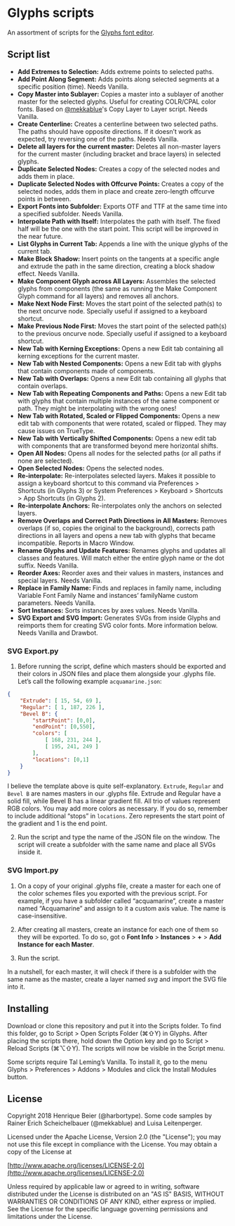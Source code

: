 # Glyphs scripts

An assortment of scripts for the [Glyphs font editor](http://glyphsapp.com/). 

## Script list

- **Add Extremes to Selection:** Adds extreme points to selected paths.
- **Add Point Along Segment:** Adds points along selected segments at a specific position (time). Needs Vanilla.
- **Copy Master into Sublayer:** Copies a master into a sublayer of another master for the selected glyphs. Useful for creating COLR/CPAL color fonts. Based on [@mekkablue](https://github.com/mekkablue/Glyphs-Scripts)'s Copy Layer to Layer script. Needs Vanilla.
- **Create Centerline:** Creates a centerline between two selected paths. The paths should have opposite directions. If it doesn’t work as expected, try reversing one of the paths. Needs Vanilla.
- **Delete all layers for the current master:** Deletes all non-master layers for the current master (including bracket and brace layers) in selected glyphs.
- **Duplicate Selected Nodes:** Creates a copy of the selected nodes and adds them in place.
- **Duplicate Selected Nodes with Offcurve Points:** Creates a copy of the selected nodes, adds them in place and create zero-length offcurve points in between.
- **Export Fonts into Subfolder:** Exports OTF and TTF at the same time into a specified subfolder. Needs Vanilla.
- **Interpolate Path with Itself:** Interpolates the path with itself. The fixed half will be the one with the start point. This script will be improved in the near future.
- **List Glyphs in Current Tab:** Appends a line with the unique glyphs of the current tab.
- **Make Block Shadow:** Insert points on the tangents at a specific angle and extrude the path in the same direction, creating a block shadow effect. Needs Vanilla.
- **Make Component Glyph across All Layers:** Assembles the selected glyphs from components (the same as running the Make Component Glyph command for all layers) and removes all anchors.
- **Make Next Node First:** Moves the start point of the selected  path(s) to the next oncurve node. Specially useful if assigned to a keyboard shortcut.
- **Make Previous Node First:** Moves the start point of the selected  path(s) to the previous oncurve node. Specially useful if assigned to a keyboard shortcut.
- **New Tab with Kerning Exceptions:** Opens a new Edit tab containing all kerning exceptions for the current master.
- **New Tab with Nested Components:** Opens a new Edit tab with glyphs that contain components made of components.
- **New Tab with Overlaps:** Opens a new Edit tab containing all glyphs that contain overlaps.
- **New Tab with Repeating Components and Paths:** Opens a new Edit tab with glyphs that contain multiple instances of the same component or path. They might be interpolating with the wrong ones!
- **New Tab with Rotated, Scaled or Flipped Components:** Opens a new edit tab with components that were rotated, scaled or flipped. They may cause issues on TrueType.
- **New Tab with Vertically Shifted Components:** Opens a new edit tab with components that are transformed beyond mere horizontal shifts.
- **Open All Nodes:** Opens all nodes for the selected paths (or all paths if none are selected).
- **Open Selected Nodes:** Opens the selected nodes.
- **Re-interpolate:** Re-interpolates selected layers. Makes it possible to assign a keyboard shortcut to this command via Preferences > Shortcuts (in Glyphs 3) or System Preferences > Keyboard > Shortcuts > App Shortcuts (in Glyphs 2).
- **Re-interpolate Anchors:** Re-interpolates only the anchors on selected layers.
- **Remove Overlaps and Correct Path Directions in All Masters:** Removes overlaps (if so, copies the original to the background), corrects path directions in all layers and opens a new tab with glyphs that became incompatible. Reports in Macro Window.
- **Rename Glyphs and Update Features:** Renames glyphs and updates all classes and features. Will match either the entire glyph name or the dot suffix. Needs Vanilla.
- **Reorder Axes:** Reorder axes and their values in masters, instances and special layers. Needs Vanilla.
- **Replace in Family Name:** Finds and replaces in family name, including Variable Font Family Name and instances’ familyName custom parameters. Needs Vanilla.
- **Sort Instances:** Sorts instances by axes values. Needs Vanilla.
- **SVG Export and SVG Import:** Generates SVGs from inside Glyphs and reimports them for creating SVG color fonts. More information below. Needs Vanilla and Drawbot.

### SVG Export.py

1) Before running the script, define which masters should be exported and their colors in JSON files and place them alongside your .glyphs file. Let’s call the following example `acquamarine.json`:

```json
{
	"Extrude": [ 15, 54, 69 ],
	"Regular": [ 1, 187, 226 ],
	"Bevel B": {
		"startPoint": [0,0],
		"endPoint": [0,550],
		"colors": [
			[ 168, 231, 244 ],
			[ 195, 241, 249 ]
		],
		"locations": [0,1]
	}
}
```

I believe the template above is quite self-explanatory. `Extrude`, `Regular` and `Bevel B` are names masters in our .glyphs file. Extrude and Regular have a solid fill, while Bevel B has a linear gradient fill. All trio of values represent RGB colors. You may add more colors as necessary. If you do so, remember to include additional “stops” in `locations`. Zero represents the start point of the gradient and 1 is the end point.

2) Run the script and type the name of the JSON file on the window. The script will create a subfolder with the same name and place all SVGs inside it.

### SVG Import.py

1) On a copy of your original .glyphs file, create a master for each one of the color schemes files you exported with the previous script. For example, if you have a subfolder called “acquamarine”, create a master named “Acquamarine” and assign to it a custom axis value. The name is case-insensitive.

2) After creating all masters, create an instance for each one of them so they will be exported. To do so, got o **Font Info** > **Instances** > **+** > **Add Instance for each Master**.

3) Run the script. 

In a nutshell, for each master, it will check if there is a subfolder with the same name as the master, create a layer named *svg* and import the SVG file into it.


## Installing

Download or clone this repository and put it into the Scripts folder. To find this folder, go to Script > Open Scripts Folder (⌘⇧Y) in Glyphs. After placing the scripts there, hold down the Option key and go to Script > Reload Scripts (⌘⌥⇧Y). The scripts will now be visible in the Script menu.

Some scripts require Tal Leming’s Vanilla. To install it, go to the menu Glyphs > Preferences > Addons > Modules and click the Install Modules button.

## License

Copyright 2018 Henrique Beier (@harbortype). Some code samples by Rainer Erich Scheichelbauer (@mekkablue) and Luisa Leitenperger.

Licensed under the Apache License, Version 2.0 (the "License"); you may not use this file except in compliance with the License. You may obtain a copy of the License at

[http://www.apache.org/licenses/LICENSE-2.0](http://www.apache.org/licenses/LICENSE-2.0)

Unless required by applicable law or agreed to in writing, software distributed under the License is distributed on an "AS IS" BASIS, WITHOUT WARRANTIES OR CONDITIONS OF ANY KIND, either express or implied. See the License for the specific language governing permissions and limitations under the License.